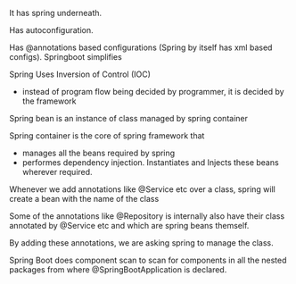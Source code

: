 It has spring underneath. 

Has autoconfiguration. 

Has @annotations based configurations (Spring by itself has xml based configs). Springboot simplifies  

Spring Uses Inversion of Control (IOC)
- instead of program flow being decided by programmer, it is decided by the framework 


Spring bean is an instance of class managed by spring container

Spring container is the core of spring framework that
- manages all the beans required by spring
- performes dependency injection. Instantiates and Injects these beans wherever required. 

Whenever we add annotations like @Service etc over a class, spring will create a bean with the name of the class   

Some of the annotations like @Repository is internally also have their class annotated by @Service etc and which are spring beans themself.  

By adding these annotations, we are asking spring to manage the class.  


Spring Boot does component scan to scan for components in all the nested packages from where @SpringBootApplication is declared. 


